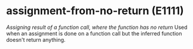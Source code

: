 # assignment-from-no-return (E1111)
*Assigning result of a function call, where the function has no return*
Used when an assignment is done on a function call but the inferred
function doesn\'t return anything.
